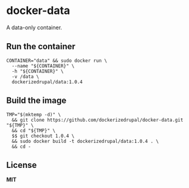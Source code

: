 # docker-data

A data-only container.

## Run the container

    CONTAINER="data" && sudo docker run \
      --name "${CONTAINER}" \
      -h "${CONTAINER}" \
      -v /data \
      dockerizedrupal/data:1.0.4
      
## Build the image

    TMP="$(mktemp -d)" \
      && git clone https://github.com/dockerizedrupal/docker-data.git "${TMP}" \
      && cd "${TMP}" \
      $$ git checkout 1.0.4 \
      && sudo docker build -t dockerizedrupal/data:1.0.4 . \
      && cd -

## License

**MIT**
